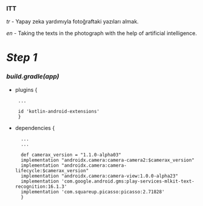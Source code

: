 ### ITT 

*tr* - Yapay zeka yardımıyla fotoğraftaki yazıları almak.

*en* - Taking the texts in the photograph with the help of artificial intelligence.

#  *Step 1*
 ### *build.gradle(app)*

 - plugins {
    
        ...
        
        id 'kotlin-android-extensions' 
        }
- dependencies {

        ...
        ...
        
        def camerax_version = "1.1.0-alpha03"
        implementation "androidx.camera:camera-camera2:$camerax_version"
        implementation "androidx.camera:camera-lifecycle:$camerax_version"
        implementation "androidx.camera:camera-view:1.0.0-alpha23"
        implementation 'com.google.android.gms:play-services-mlkit-text-recognition:16.1.3'
        implementation 'com.squareup.picasso:picasso:2.71828'
        }
